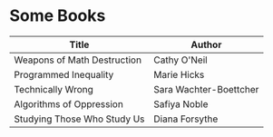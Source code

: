 # Some Books

| Title                       | Author                 |
|-----------------------------|------------------------|
| Weapons of Math Destruction | Cathy O'Neil           |
| Programmed Inequality       | Marie Hicks            |
| Technically Wrong           | Sara Wachter-Boettcher |
| Algorithms of Oppression    | Safiya Noble           |
| Studying Those Who Study Us | Diana Forsythe         |
